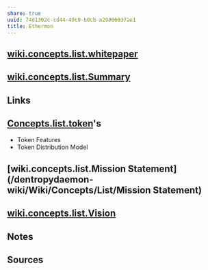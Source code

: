 ```yaml
---
share: true
uuid: 74d1302c-cd44-49c9-b0cb-a29806037ae1
title: Ethermon
---
```

## [wiki.concepts.list.whitepaper](/dentropydaemon-wiki/Wiki/Concepts/List/whitepaper)

## [wiki.concepts.list.Summary](/dentropydaemon-wiki/Wiki/Concepts/List/Summary)

## Links

## [Concepts.list.token](/Tokenomics)'s

* Token Features
* Token Distribution Model

## [wiki.concepts.list.Mission Statement](/dentropydaemon-wiki/Wiki/Concepts/List/Mission Statement)

## [wiki.concepts.list.Vision](/dentropydaemon-wiki/Wiki/Concepts/List/Vision)

## Notes

## Sources